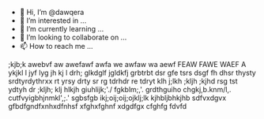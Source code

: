 - 👋 Hi, I’m @dawqera
- 👀 I’m interested in ...
- 🌱 I’m currently learning ...
- 💞️ I’m looking to collaborate on ...
- 📫 How to reach me ...

<!---
dawqera/dawqera is a ✨ special ✨ repository because its `README.md` (this file) appears on your GitHub profile.
You can click the Preview link to take a look at your changes.
--->
;kjb;k
awebvf aw awefawf awfa we awfaw wa aewf FEAW FAWE WAEF A
ykjkl l
jyf lyg jh kj l
drh; glkdglf jgldkfj grbtrbt
dsr gfe tsrs
dsgf fh dhsr thysty srdtyrdythrxx
rt yrsy drty sr
rg tdrhdr
re tdryt 
klh j;lkh ;kljh ;kjhd
rsg tst ydtyh dr
;kljh; klj hlkjh
giuhlijk;'./
fgkblm;,'.
grdthguiho
chgkj,b.knm/l,.
cutfvyigbhjnmkl',;.'
sgbsfgb
ikj;oij;oij;ojklj;lk
kjhbljbhkjhb
sdfvxdgvx
gfbdfgndfxnhxdfnhsf
xfghxfghnf
xdgdfgx
cfghfg
fdvfd
